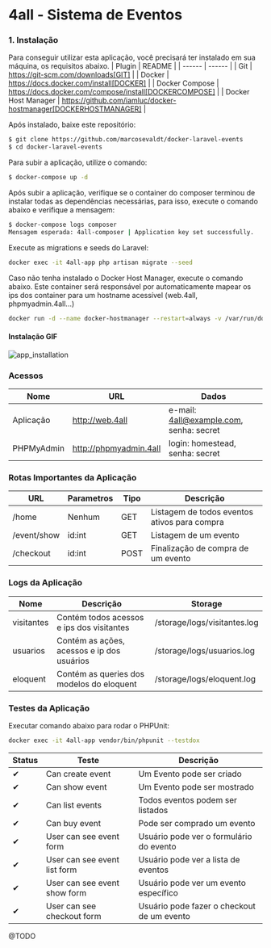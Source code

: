 # 4all - Sistema de Eventos
### 1. Instalação
Para conseguir utilizar esta aplicação, você precisará ter instalado em sua máquina, os requisitos abaixo.
| Plugin | README |
| ------ | ------ |
| Git | https://git-scm.com/downloads[GIT] |
| Docker | https://docs.docker.com/install[DOCKER] |
| Docker Compose | https://docs.docker.com/compose/install[DOCKERCOMPOSE] |
| Docker Host Manager | https://github.com/iamluc/docker-hostmanager[DOCKERHOSTMANAGER] |

Após instalado, baixe este repositório:
```sh
$ git clone https://github.com/marcosevaldt/docker-laravel-events
$ cd docker-laravel-events
```
Para subir a aplicação, utilize o comando:
```sh
$ docker-compose up -d 
```
Após subir a aplicação, verifique se o container do composer terminou de instalar todas as dependências necessárias, para isso, execute o comando abaixo e verifique a mensagem:
```sh
$ docker-compose logs composer
Mensagem esperada: 4all-composer | Application key set successfully.
```
Execute as migrations e seeds do Laravel:
```sh
docker exec -it 4all-app php artisan migrate --seed
```
Caso não tenha instalado o Docker Host Manager, execute o comando abaixo.
Este container será responsável por automaticamente mapear os ips dos container para um hostname acessível (web.4all, phpmyadmin.4all...)
```sh
docker run -d --name docker-hostmanager --restart=always -v /var/run/docker.sock:/var/run/docker.sock -v /etc/hosts:/hosts iamluc/docker-hostmanager
```
#### Instalação GIF
![app_installation](https://s2.gifyu.com/images/mensagem_esperada37c9030102b08ca8.gif)

### Acessos
| Nome | URL | Dados|
| ------ | ------ |------ |
| Aplicação | http://web.4all | e-mail: 4all@example.com,  senha: secret |
| PHPMyAdmin | http://phpmyadmin.4all | login: homestead, senha: secret |

### Rotas Importantes da Aplicação
| URL | Parametros | Tipo| Descrição |
| ------ | ------ |------ |------ |
| /home | Nenhum |GET |Listagem de todos eventos ativos para compra |
| /event/show | id:int |GET |Listagem de um evento |
| /checkout | id:int |POST |Finalização de compra de um evento |

### Logs da Aplicação
| Nome | Descrição | Storage |
| ------ | ------ |------ |
| visitantes | Contém todos acessos e ips dos visitantes |/storage/logs/visitantes.log|
| usuarios | Contém as ações, acessos e ip dos usuários |/storage/logs/usuarios.log|
| eloquent | Contém as queries dos modelos do eloquent |/storage/logs/eloquent.log|

### Testes da Aplicação
Executar comando abaixo para rodar o PHPUnit:
```sh
docker exec -it 4all-app vendor/bin/phpunit --testdox
```
|Status | Teste | Descrição |
| ------ | ------ |------ |
✔ | Can create event | Um Evento pode ser criado
✔ | Can show event | Um Evento pode ser mostrado
✔ | Can list events | Todos eventos podem ser listados
✔ | Can buy event | Pode ser comprado um evento
✔ | User can see event form | Usuário pode ver o formulário do evento
✔ | User can see event list form | Usuário pode ver a lista de eventos
✔ | User can see event show form | Usuário pode ver um evento específico
✔ | User can see checkout form | Usuário pode fazer o checkout de um evento

@TODO